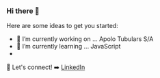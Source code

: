### Hi there 👋



Here are some ideas to get you started:

- 🔭 I’m currently working on ... Apolo Tubulars S/A
- 🌱 I’m currently learning ... JavaScript
- 
:link: Let's connect! :arrow_right: 
[LinkedIn](https://www.linkedin.com/in/paulo-victor-seno/)
